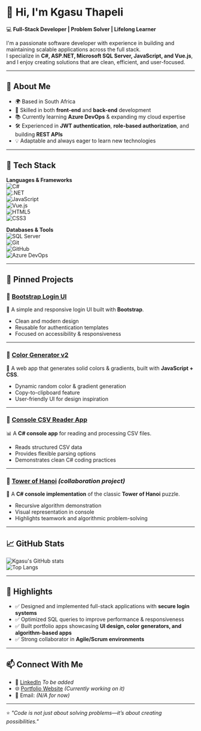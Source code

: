 # 👋 Hi, I'm Kgasu Thapeli  

💻 **Full-Stack Developer | Problem Solver | Lifelong Learner**  

I'm a passionate software developer with experience in building and maintaining scalable applications across the full stack.  
I specialize in **C#, ASP.NET, Microsoft SQL Server, JavaScript, and Vue.js**, and I enjoy creating solutions that are clean, efficient, and user-focused.  

---

## 🚀 About Me
- 🌍 Based in South Africa  
- 🔧 Skilled in both **front-end** and **back-end** development  
- 📚 Currently learning **Azure DevOps** & expanding my cloud expertise  
- 🛠️ Experienced in **JWT authentication**, **role-based authorization**, and building **REST APIs**  
- 💡 Adaptable and always eager to learn new technologies  

---

## 🧰 Tech Stack  

**Languages & Frameworks**  
![C#](https://img.shields.io/badge/C%23-239120?style=for-the-badge&logo=c-sharp&logoColor=white)  
![.NET](https://img.shields.io/badge/.NET-512BD4?style=for-the-badge&logo=dotnet&logoColor=white)  
![JavaScript](https://img.shields.io/badge/JavaScript-F7DF1E?style=for-the-badge&logo=javascript&logoColor=black)  
![Vue.js](https://img.shields.io/badge/Vue.js-35495E?style=for-the-badge&logo=vuedotjs&logoColor=4FC08D)  
![HTML5](https://img.shields.io/badge/HTML5-E34F26?style=for-the-badge&logo=html5&logoColor=white)  
![CSS3](https://img.shields.io/badge/CSS3-1572B6?style=for-the-badge&logo=css3&logoColor=white)  

**Databases & Tools**  
![SQL Server](https://img.shields.io/badge/SQL%20Server-CC2927?style=for-the-badge&logo=microsoftsqlserver&logoColor=white)  
![Git](https://img.shields.io/badge/Git-F05032?style=for-the-badge&logo=git&logoColor=white)  
![GitHub](https://img.shields.io/badge/GitHub-181717?style=for-the-badge&logo=github&logoColor=white)  
![Azure DevOps](https://img.shields.io/badge/Azure%20DevOps-0078D7?style=for-the-badge&logo=azuredevops&logoColor=white)  

---

## 📌 Pinned Projects  

### 🔹 [Bootstrap Login UI](https://github.com/kgasumors/Bootstrap-Login-UI)  
🎨 A simple and responsive login UI built with **Bootstrap**.  
- Clean and modern design  
- Reusable for authentication templates  
- Focused on accessibility & responsiveness  

---

### 🔹 [Color Generator v2](https://github.com/kgasumors/ColorGeneratorv2)  
🎨 A web app that generates solid colors & gradients, built with **JavaScript + CSS**.  
- Dynamic random color & gradient generation  
- Copy-to-clipboard feature  
- User-friendly UI for design inspiration  

---

### 🔹 [Console CSV Reader App](https://github.com/kgasumors/ConsoleCsvReaderApp)  
📊 A **C# console app** for reading and processing CSV files.  
- Reads structured CSV data  
- Provides flexible parsing options  
- Demonstrates clean C# coding practices  

---

### 🔹 [Tower of Hanoi](https://github.com/Isaacdev57/towerofhanoi) *(collaboration project)*  
🧩 A **C# console implementation** of the classic **Tower of Hanoi** puzzle.  
- Recursive algorithm demonstration  
- Visual representation in console  
- Highlights teamwork and algorithmic problem-solving  

---

## 📈 GitHub Stats  

![Kgasu's GitHub stats](https://github-readme-stats.vercel.app/api?username=kgasumors&show_icons=true&theme=radical)  
![Top Langs](https://github-readme-stats.vercel.app/api/top-langs/?username=kgasumors&layout=compact&theme=radical)  

---

## 🌟 Highlights
- ✅ Designed and implemented full-stack applications with **secure login systems**  
- ✅ Optimized SQL queries to improve performance & responsiveness  
- ✅ Built portfolio apps showcasing **UI design, color generators, and algorithm-based apps**  
- ✅ Strong collaborator in **Agile/Scrum environments**  

---

## 📫 Connect With Me
- 💼 [LinkedIn](#) *To be added*  
- 🌐 [Portfolio Website](#) *(Currently working on it)*  
- 📧 Email: *(N/A for now)*  

---

⭐️ *"Code is not just about solving problems—it’s about creating possibilities."*  
